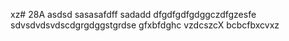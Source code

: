 xz# 28A
asdsd
sasasafdff
sadadd
dfgdfgdfgdggczdfgzesfe
sdvsdvdsvdscdgrgdggstgrdse
gfxbfdghc
vzdcszcX
bcbcfbxcvxz
